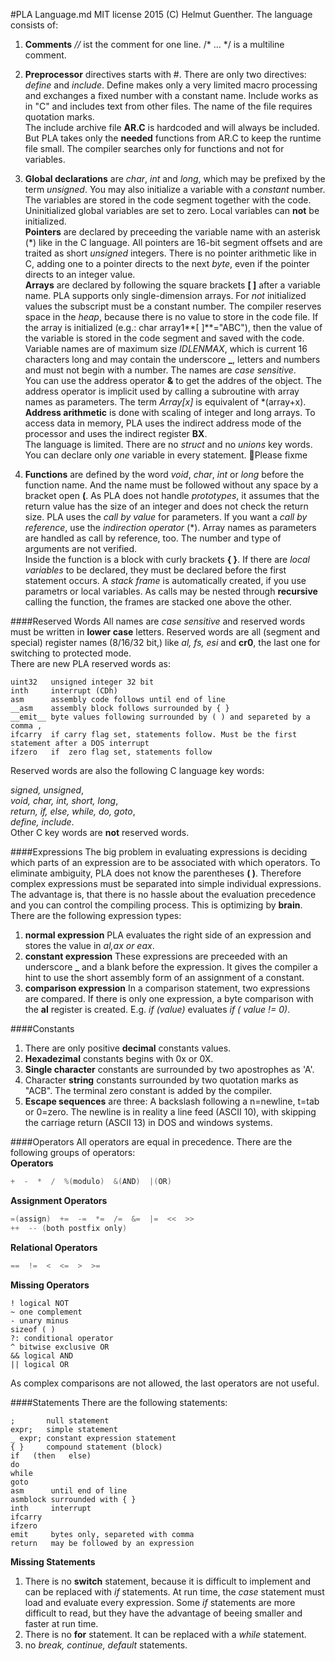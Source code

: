 #PLA Language.md
MIT license 2015 (C) Helmut Guenther.
The language consists of:

1. **Comments** *//* ist the comment for one line. /* ... */ is a multiline comment.
2. **Preprocessor** directives starts with #. There are only two directives:  *define* and *include*. Define makes only a very limited macro processing and exchanges a fixed number with a constant name. Include works as in "C" and includes text from other files. The name of the file requires quotation marks.     
The include archive file **AR.C** is hardcoded and will always be included. But PLA takes only the **needed** functions from AR.C to keep the runtime file small. The compiler searches only for functions and not for variables.      

3. **Global declarations** are *char*, *int* and *long*, which may be prefixed by the term *unsigned*. You may also initialize a variable with a *constant* number. The variables are stored in the code segment together with the code. Uninitialized global variables are set to zero. Local variables can **not** be initialized.  
**Pointers** are declared by preceeding the variable name with an asterisk (\*) like in the C language. All pointers are 16-bit segment offsets and are traited as short *unsigned* integers. There is no pointer arithmetic like in C, adding one to a pointer directs to the next *byte*, even if the pointer directs to an integer value.        
**Arrays** are declared by following the square brackets **[ ]** after a variable name. PLA supports only single-dimension arrays. For *not* initialized values the subscript must be a constant number. The compiler reserves space in the *heap*, because there is no value to store in the code file. If the array is initialized (e.g.: char array1**[ ]**="ABC"), then the value of the variable is stored in the code segment and saved with the code. Variable names are of maximum size *IDLENMAX*, which is current 16 characters long and may contain the underscore **\_**, letters and numbers and must not begin with a number. The names are *case sensitive*.     
You can use the address operator **&** to get the addres of the object. The address operator is implicit used by calling a subroutine with array names as parameters. The term *Array[x]* is equivalent of \*(array+x). **Address arithmetic** is done with scaling of integer and long arrays. To access data in memory, PLA uses the indirect address mode of the processor and uses the indirect register **BX**.    
The language is limited. There are no *struct* and no *unions* key words. You can declare only *one* variable in every statement. :round_pushpin:Please fixme    

4. **Functions** are defined by the word *void*, *char*, *int* or *long* before the function name. And the name must be followed without any space by a bracket open **(**. As PLA does not handle *prototypes*, it assumes that the return value has the size of an integer and does not check the return size. PLA uses the *call by value* for parameters. If you want a *call by reference*, use the *indirection operator* (\*). Array names as parameters are handled as call by reference, too. The number and type of arguments are not verified.            
Inside the function is a block with curly brackets **{ }**. If there are *local variables* to be declared, they must be declared before the first statement occurs. A *stack frame* is automatically created, if you use parametrs or local variables. As calls may be nested through **recursive** calling the function, the frames are stacked one above the other.

####Reserved Words
All names are *case sensitive* and reserved words must be written in **lower case** letters. Reserved words are all (segment and special) register names (8/16/32 bit,) like *al, fs, esi* and **cr0**, the last one for switching to protected mode.    
There are new PLA reserved words as:
```
uint32   unsigned integer 32 bit
inth     interrupt (CDh)
asm      assembly code follows until end of line
__asm    assembly block follows surrounded by { }
__emit__ byte values following surrounded by ( ) and separeted by a comma ,
ifcarry  if carry flag set, statements follow. Must be the first statement after a DOS interrupt
ifzero   if  zero flag set, statements follow
```
Reserved words are also the following C language key words:

*signed, unsigned*,      
*void, char, int, short, long*,     
*return, if, else, while, do, goto*,     
*define, include*.      
Other C key words are **not** reserved words.

####Expressions
The big problem in evaluating expressions is deciding which parts of an expression are to be associated with which operators. To eliminate ambiguity, PLA does not know the parentheses **( )**. Therefore complex expressions must be separated into simple individual expressions. The advantage is, that there is no hassle about the evaluation precedence and you can control the compiling process. This is optimizing by **brain**. There are the following expression types:

1. **normal expression** PLA evaluates the right side of an expression and stores the value in *al,ax or eax*.
2. **constant expression** These expressions are preceeded with an underscore **_** and a blank before the expression. It gives the compiler a hint to use the short assembly form of an assignment of a constant.
3. **comparison expression** In a comparison statement, two expressions are compared. If there is only one expression, a byte  comparison with the **al** register is created. E.g. *if (value)* evaluates *if ( value != 0)*. 

####Constants
1. There are only positive **decimal** constants values. 
2. **Hexadezimal** constants begins with 0x or 0X. 
3. **Single character** constants are surrounded by two apostrophes as 'A'. 
4. Character **string** constants surrounded by two quotation marks as "ACB". The terminal zero constant is added by the compiler.
5. **Escape sequences** are three: A backslash following a n=newline, t=tab or 0=zero. The newline is in reality a line feed (ASCII 10), with skipping the carriage return (ASCII 13) in DOS and windows systems.  

####Operators
All operators are equal in precedence. There are the following groups of operators:    
**Operators**
```C
+  -  *  /  %(modulo)  &(AND)  |(OR)
```
**Assignment Operators**
```C
=(assign)  +=  -=  *=  /=  &=  |=  <<  >>  
++  -- (both postfix only)
```
**Relational Operators**
```C
==  !=  <  <=  >  >=
```
**Missing Operators**
```
! logical NOT
~ one complement
- unary minus
sizeof ( )
?: conditional operator
^ bitwise exclusive OR
&& logical AND
|| logical OR
```
As complex comparisons are not allowed, the last operators are not useful.

####Statements
There are the following statements:
```
;       null statement
expr;   simple statement
_ expr; constant expression statement
{ }     compound statement (block)
if   (then   else)
do
while
goto
asm      until end of line
asmblock surrounded with { } 
inth     interrupt
ifcarry
ifzero
emit     bytes only, separeted with comma
return   may be followed by an expression
```
**Missing Statements**       
1. There is no **switch** statement, because it is difficult to implement and can be replaced with *if* statements. At run time, the *case* statement must load and evaluate every expression. Some *if* statements are more difficult to read, but they have the advantage of beeing smaller and faster at run time.    
2. There is no **for** statement. It can be replaced with a *while* statement.    
3. no *break, continue, default* statements.




